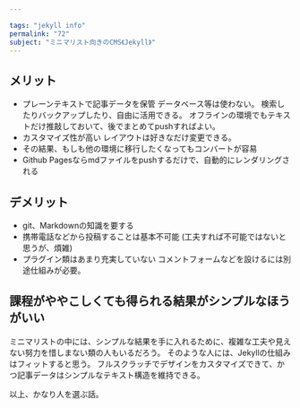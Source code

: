 ```yaml
---

tags: "jekyll info"
permalink: "72"
subject: "ミニマリスト向きのCMS《Jekyll》"
---
```


## メリット

- プレーンテキストで記事データを保管
  データベース等は使わない。
  検索したりバックアップしたり、自由に活用できる。
  オフラインの環境でもテキストだけ推敲しておいて、後でまとめてpushすればよい。
- カスタマイズ性が高い
  レイアウトは好きなだけ変更できる。
- その結果、もしも他の環境に移行したくなってもコンバートが容易
- Github Pagesならmdファイルをpushするだけで、自動的にレンダリングされる

## デメリット

- git、Markdownの知識を要する
- 携帯電話などから投稿することは基本不可能
  (工夫すれば不可能ではないと思うが、煩雑)
- プラグイン類はあまり充実していない
  コメントフォームなどを設けるには別途仕組みが必要。

## 課程がややこしくても得られる結果がシンプルなほうがいい

ミニマリストの中には、シンプルな結果を手に入れるために、複雑な工夫や見えない努力を惜しまない類の人もいるだろう。
そのような人には、Jekyllの仕組みはフィットすると思う。
フルスクラッチでデザインをカスタマイズできて、かつ記事データはシンプルなテキスト構造を維持できる。

以上、かなり人を選ぶ話。

